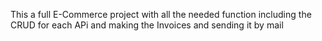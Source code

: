 This a full E-Commerce project with all the needed function including the CRUD for each APi and making the Invoices and sending it by mail
